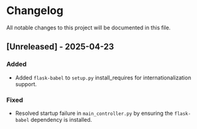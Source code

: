 # Changelog

All notable changes to this project will be documented in this file.

## [Unreleased] - 2025-04-23
### Added
- Added `flask-babel` to `setup.py` install_requires for internationalization support.

### Fixed
- Resolved startup failure in `main_controller.py` by ensuring the `flask-babel` dependency is installed.
